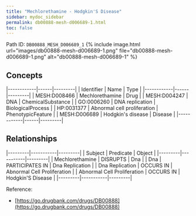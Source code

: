 ```yaml
---
title: "Mechlorethamine - Hodgkin'S Disease"
sidebar: mydoc_sidebar
permalink: db00888-mesh-d006689-1.html
toc: false 
---
```



Path ID: `DB00888_MESH_D006689_1`
{% include image.html url="images/db00888-mesh-d006689-1.png" file="db00888-mesh-d006689-1.png" alt="db00888-mesh-d006689-1" %}

## Concepts

|------------|------|---------|
| Identifier | Name | Type    |
|------------|------|---------|
| MESH:D008466 | Mechlorethamine | Drug |
| MESH:D004247 | DNA | ChemicalSubstance |
| GO:0006260 | DNA replication | BiologicalProcess |
| HP:0031377 | Abnormal cell proliferation | PhenotypicFeature |
| MESH:D006689 | Hodgkin's disease | Disease |
|------------|------|---------|

## Relationships

|---------|-----------|---------|
| Subject | Predicate | Object  |
|---------|-----------|---------|
| Mechlorethamine | DISRUPTS | Dna |
| Dna | PARTICIPATES IN | Dna Replication |
| Dna Replication | OCCURS IN | Abnormal Cell Proliferation |
| Abnormal Cell Proliferation | OCCURS IN | Hodgkin'S Disease |
|---------|-----------|---------|

Reference: 
  - [https://go.drugbank.com/drugs/DB00888](https://go.drugbank.com/drugs/DB00888)
